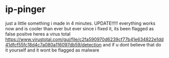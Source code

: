 # ip-pinger
just a little something i made in 4 minutes.
UPDATE!!!!!
everything works now and is cooler than ever but ever since i fixed it, its been flagged as false positve heres a virus total https://www.virustotal.com/gui/file/c2fa590970d6239cf77b41e634822e1dd41dfcf55fc18d4c7a080a116097db59/detection and if u dont believe that do it yourself and it wont be flagged as malware
